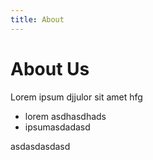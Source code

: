 ```yaml
---
title: About
---
```


# About Us

Lorem ipsum djjulor sit amet
hfg
- lorem asdhasdhads
- ipsumasdadasd

asdasdasdasd